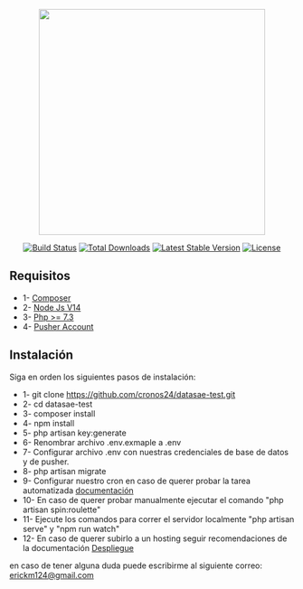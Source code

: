 <p align="center"><a href="https://laravel.com" target="_blank"><img src="https://raw.githubusercontent.com/laravel/art/master/logo-lockup/5%20SVG/2%20CMYK/1%20Full%20Color/laravel-logolockup-cmyk-red.svg" width="400"></a></p>

<p align="center">
<a href="https://travis-ci.org/laravel/framework"><img src="https://travis-ci.org/laravel/framework.svg" alt="Build Status"></a>
<a href="https://packagist.org/packages/laravel/framework"><img src="https://img.shields.io/packagist/dt/laravel/framework" alt="Total Downloads"></a>
<a href="https://packagist.org/packages/laravel/framework"><img src="https://img.shields.io/packagist/v/laravel/framework" alt="Latest Stable Version"></a>
<a href="https://packagist.org/packages/laravel/framework"><img src="https://img.shields.io/packagist/l/laravel/framework" alt="License"></a>
</p>



## Requisitos
- 1- <a href="https://getcomposer.org/download/" target="_blank">Composer</a> 
- 2- <a href="https://nodejs.org/es/download/" target="_blank">Node Js V14</a> 
- 3- <a href="https://www.php.net/downloads" target="_blank">Php >= 7.3</a> 
- 4- <a href="https://dashboard.pusher.com/" target="_blank">Pusher Account</a> 

## Instalación

Siga en orden los siguientes pasos de instalación:

- 1- git clone https://github.com/cronos24/datasae-test.git
- 2- cd datasae-test
- 3- composer install
- 4- npm install
- 5- php artisan key:generate
- 6- Renombrar archivo .env.exmaple a .env
- 7- Configurar archivo .env con nuestras credenciales de base de datos y de pusher.
- 8- php artisan migrate
- 9- Configurar nuestro cron en caso de querer probar la tarea automatizada <a href="https://laravel.com/docs/9.x/scheduling" target="_blank">documentación</a> 
- 10- En caso de querer probar manualmente ejecutar el comando "php artisan spin:roulette"
- 11- Ejecute los comandos para correr el servidor localmente "php artisan serve" y "npm run watch"
- 12- En caso de querer subirlo a un hosting seguir recomendaciones de la documentación <a href="https://laravel.com/docs/9.x/deployment" target="_blank">Despliegue</a>  


en caso de tener alguna duda puede escribirme al siguiente correo: erickm124@gmail.com